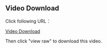 ## Video Download 

Click following URL：

[Video Download](https://github.com/TianhuaGao/Simulation/blob/main/LCSS.mp4)

Then click "view raw" to download this video.
